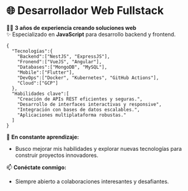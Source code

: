 # 🌐 Desarrollador Web Fullstack  
👨‍💻 **3 años de experiencia creando soluciones web**  
✨ Especializado en **JavaScript** para desarrollo backend y frontend.  

```
{
  "Tecnologías":{
    "Backend":["NestJS", "ExpressJS"],
    "Fronend":["VueJS", "Angular"],
    "Databases":["MongoDB", "MySQL"],
    "Mobile":["Flutter"],
    "DevOps":["Docker", "Kubernetes", "GitHub Actions"],
    "Cloud":["GCP"]
  },
  "Habilidades clave":[
    "Creación de APIs REST eficientes y seguras.",
    "Desarrollo de interfaces interactivas y responsive",
    "Integración con bases de datos escalables.",
    "Aplicaciones multiplataforma robustas."
  ]
}
```

🚀 **En constante aprendizaje:**  
- Busco mejorar mis habilidades y explorar nuevas tecnologías para construir proyectos innovadores.  

📫 **Conéctate conmigo:**  
- Siempre abierto a colaboraciones interesantes y desafiantes.
